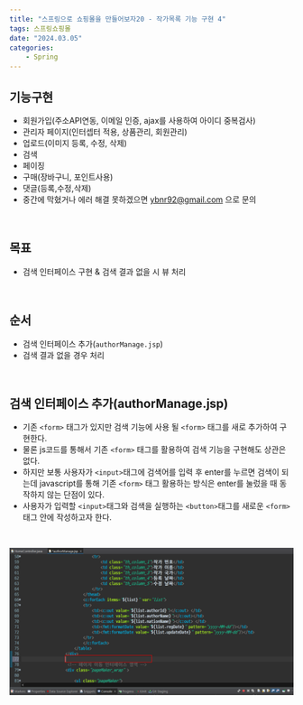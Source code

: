 ```yaml
---
title: "스프링으로 쇼핑몰을 만들어보자20 - 작가목록 기능 구현 4"
tags: 스프링쇼핑몰
date: "2024.03.05"
categories: 
    - Spring
---
```


## 기능구현
- 회원가입(주소API연동, 이메일 인증, ajax를 사용하여 아이디 중복검사)
- 관리자 페이지(인터셉터 적용, 상품관리, 회원관리)
- 업로드(이미지 등록, 수정, 삭제)
- 검색
- 페이징
- 구매(장바구니, 포인트사용)
- 댓글(등록,수정,삭제)
- 중간에 막혔거나 에러 해결 못하겠으면 ybnr92@gmail.com 으로 문의

<br>

## 목표
- 검색 인터페이스 구현 & 검색 결과 없을 시 뷰 처리

<br>

## 순서
- 검색 인터페이스 추가(`authorManage.jsp`)
- 검색 결과 없을 경우 처리

<br>

## 검색 인터페이스 추가(authorManage.jsp)
- 기존 `<form>` 태그가 있지만 검색 기능에 사용 될 `<form>` 태그를 새로 추가하여 구현한다.
- 물론 js코드를 통해서 기존 `<form>` 태그를 활용하여 검색 기능을 구현해도 상관은 없다.
- 하지만 보통 사용자가 `<input>`태그에 검색어를 입력 후 enter를 누르면 검색이 되는데 javascript를 통해 기존 `<form>` 태그 활용하는 방식은 enter를 눌렀을 때 동작하지 않는 단점이 있다.
- 사용자가 입력할 `<input>`태그와 검색을 실행하는 `<button>`태그를 새로운 `<form>`태그 안에 작성하고자 한다.

<br>

![alt text](image.png)
